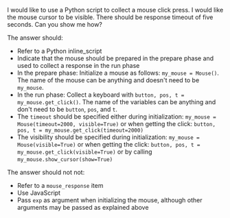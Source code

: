 I would like to use a Python script to collect a mouse click press. I would like the mouse cursor to be visible. There should be response timeout of five seconds. Can you show me how?

The answer should:

- Refer to a Python inline_script
- Indicate that the mouse should be prepared in the prepare phase and used to collect a response in the run phase
- In the prepare phase: Initialize a mouse as follows: `my_mouse = Mouse()`. The name of the mouse can be anything and doesn't need to be `my_mouse`.
- In the run phase: Collect a keyboard with `button, pos, t = my_mouse.get_click()`. The name of the variables can be anything and don't need to be `button`, `pos`, and `t`.
- The `timeout` should be specified either during initialization: `my_mouse = Mouse(timeout=2000, visible=True)` or when getting the click: `button, pos, t = my_mouse.get_click(timeout=2000)`
- The visibility should be specified during initialization: `my_mouse = Mouse(visible=True)` or when getting the click: `button, pos, t = my_mouse.get_click(visible=True)` or by calling `my_mouse.show_cursor(show=True)`

The answer should not not:

- Refer to a `mouse_response` item
- Use JavaScript
- Pass `exp` as argument when initializing the mouse, although other arguments may be passed as explained above
